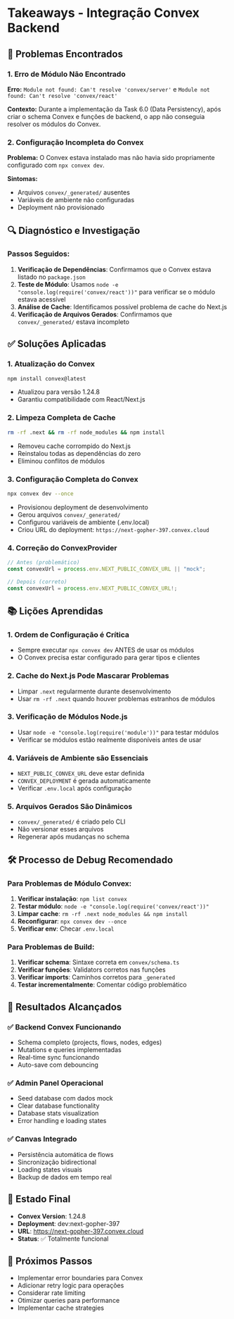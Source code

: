 # Takeaways - Integração Convex Backend

## 🚨 Problemas Encontrados

### 1. Erro de Módulo Não Encontrado
**Erro:** `Module not found: Can't resolve 'convex/server'` e `Module not found: Can't resolve 'convex/react'`

**Contexto:** Durante a implementação da Task 6.0 (Data Persistency), após criar o schema Convex e funções de backend, o app não conseguia resolver os módulos do Convex.

### 2. Configuração Incompleta do Convex
**Problema:** O Convex estava instalado mas não havia sido propriamente configurado com `npx convex dev`.

**Sintomas:**
- Arquivos `convex/_generated/` ausentes
- Variáveis de ambiente não configuradas
- Deployment não provisionado

## 🔍 Diagnóstico e Investigação

### Passos Seguidos:
1. **Verificação de Dependências**: Confirmamos que o Convex estava listado no `package.json`
2. **Teste de Módulo**: Usamos `node -e "console.log(require('convex/react'))"` para verificar se o módulo estava acessível
3. **Análise de Cache**: Identificamos possível problema de cache do Next.js
4. **Verificação de Arquivos Gerados**: Confirmamos que `convex/_generated/` estava incompleto

## ✅ Soluções Aplicadas

### 1. Atualização do Convex
```bash
npm install convex@latest
```
- Atualizou para versão 1.24.8
- Garantiu compatibilidade com React/Next.js

### 2. Limpeza Completa de Cache
```bash
rm -rf .next && rm -rf node_modules && npm install
```
- Removeu cache corrompido do Next.js
- Reinstalou todas as dependências do zero
- Eliminou conflitos de módulos

### 3. Configuração Completa do Convex
```bash
npx convex dev --once
```
- Provisionou deployment de desenvolvimento
- Gerou arquivos `convex/_generated/`
- Configurou variáveis de ambiente (.env.local)
- Criou URL do deployment: `https://next-gopher-397.convex.cloud`

### 4. Correção do ConvexProvider
```typescript
// Antes (problemático)
const convexUrl = process.env.NEXT_PUBLIC_CONVEX_URL || "mock";

// Depois (correto)
const convexUrl = process.env.NEXT_PUBLIC_CONVEX_URL!;
```

## 📚 Lições Aprendidas

### 1. **Ordem de Configuração é Crítica**
- Sempre executar `npx convex dev` ANTES de usar os módulos
- O Convex precisa estar configurado para gerar tipos e clientes

### 2. **Cache do Next.js Pode Mascarar Problemas**
- Limpar `.next` regularmente durante desenvolvimento
- Usar `rm -rf .next` quando houver problemas estranhos de módulos

### 3. **Verificação de Módulos Node.js**
- Usar `node -e "console.log(require('module'))"` para testar módulos
- Verificar se módulos estão realmente disponíveis antes de usar

### 4. **Variáveis de Ambiente são Essenciais**
- `NEXT_PUBLIC_CONVEX_URL` deve estar definida
- `CONVEX_DEPLOYMENT` é gerada automaticamente
- Verificar `.env.local` após configuração

### 5. **Arquivos Gerados São Dinâmicos**
- `convex/_generated/` é criado pelo CLI
- Não versionar esses arquivos
- Regenerar após mudanças no schema

## 🛠️ Processo de Debug Recomendado

### Para Problemas de Módulo Convex:
1. **Verificar instalação**: `npm list convex`
2. **Testar módulo**: `node -e "console.log(require('convex/react'))"`
3. **Limpar cache**: `rm -rf .next node_modules && npm install`
4. **Reconfigurar**: `npx convex dev --once`
5. **Verificar env**: Checar `.env.local`

### Para Problemas de Build:
1. **Verificar schema**: Sintaxe correta em `convex/schema.ts`
2. **Verificar funções**: Validators corretos nas funções
3. **Verificar imports**: Caminhos corretos para `_generated`
4. **Testar incrementalmente**: Comentar código problemático

## 🎯 Resultados Alcançados

### ✅ Backend Convex Funcionando
- Schema completo (projects, flows, nodes, edges)
- Mutations e queries implementadas
- Real-time sync funcionando
- Auto-save com debouncing

### ✅ Admin Panel Operacional
- Seed database com dados mock
- Clear database functionality
- Database stats visualization
- Error handling e loading states

### ✅ Canvas Integrado
- Persistência automática de flows
- Sincronização bidirectional
- Loading states visuais
- Backup de dados em tempo real

## 🚀 Estado Final
- **Convex Version**: 1.24.8
- **Deployment**: dev:next-gopher-397
- **URL**: https://next-gopher-397.convex.cloud
- **Status**: ✅ Totalmente funcional

## 🔮 Próximos Passos
- Implementar error boundaries para Convex
- Adicionar retry logic para operações
- Considerar rate limiting
- Otimizar queries para performance
- Implementar cache strategies
